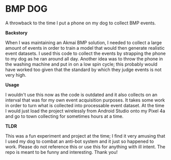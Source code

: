 # BMP DOG
A throwback to the time I put a phone on my dog to collect BMP events.

**Backstory**

When I was maintaining an Akmai BMP solution, I needed to collect a large amount of events in order to train a model that would then generate realistic event datasets.
I used this code to collect the events by strapping the phone to my dog as he ran around all day. Another idea was to throw the phone in the washing machine and put in on a low spin cycle; this probably 
would have worked too given that the standard by which they judge events is not very high.

**Usage**

I wouldn't use this now as the code is outdated and it also collects on an interval that was for my own event acquisition purposes. It takes some work in order to turn what is collected into 
processable event dataset. At the time I would just load the project wirelessly from Android Studio onto my Pixel 4a and go to town collecting for sometimes hours at a time. 

**TLDR**

This was a fun experiment and project at the time; I find it very amusing that I used my dog to combat an anti-bot system and it just so happened to work. Please do not reference this or use this
for anything with ill intent. The repo is meant to be funny and interesting. Thank you!




